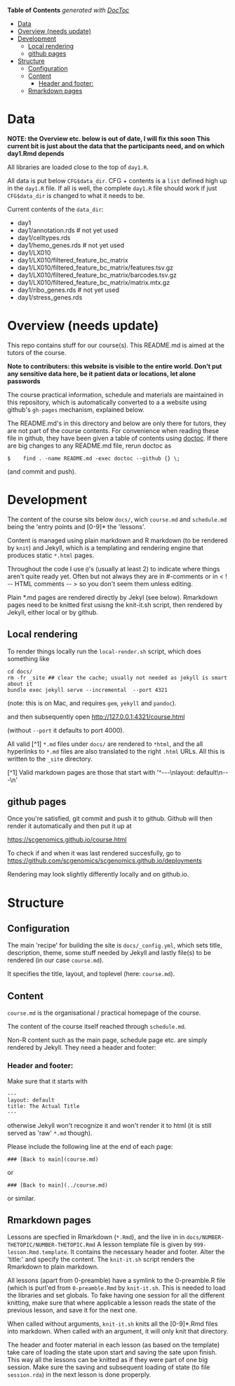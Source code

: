 <!-- START doctoc generated TOC please keep comment here to allow auto update -->
<!-- DON'T EDIT THIS SECTION, INSTEAD RE-RUN doctoc TO UPDATE -->
**Table of Contents**  *generated with [DocToc](https://github.com/thlorenz/doctoc)*

- [Data](#data)
- [Overview (needs update)](#overview-needs-update)
- [Development](#development)
  - [Local rendering](#local-rendering)
  - [github pages](#github-pages)
- [Structure](#structure)
  - [Configuration](#configuration)
  - [Content](#content)
    - [Header and footer:](#header-and-footer)
  - [Rmarkdown pages](#rmarkdown-pages)

<!-- END doctoc generated TOC please keep comment here to allow auto update -->

# Data

**NOTE: the Overview etc. below is out of date, I will fix this soon**
**This current bit is just about the data that the participants need,
and on which day1.Rmd depends**

All libraries are loaded close to the top of `day1.R`.

All data is put below `CFG$data_dir`. CFG + contents is a `list` defined
high up in the `day1.R` file. If all is well, the complete `day1.R` file
should work if just `CFG$data_dir` is changed to what it needs to be.

Current contents of the `data_dir`:

 * day1
 * day1/annotation.rds   # not yet used
 * day1/celltypes.rds
 * day1/hemo_genes.rds   # not yet used
 * day1/LX010
 * day1/LX010/filtered_feature_bc_matrix
 * day1/LX010/filtered_feature_bc_matrix/features.tsv.gz
 * day1/LX010/filtered_feature_bc_matrix/barcodes.tsv.gz
 * day1/LX010/filtered_feature_bc_matrix/matrix.mtx.gz
 * day1/ribo_genes.rds  # not yet used
 * day1/stress_genes.rds

# Overview (needs update)

This repo contains stuff for our course(s). This README.md is aimed at
the tutors of the course. 

**Note to contributers: this website is visible to the entire world. Don't
put any sensitive data here, be it patient data or locations, let alone passwords**

The course practical information, schedule and materials are maintained
in this repository, which is automatically converted to a a website 
using github's `gh-pages` mechanism, explained below.

The README.md's in this directory and below are only there for tutors,
they are not part of the course contents. For convenience when reading
these file in github, they have been given a table of contents using
[doctoc](https://github.com/thlorenz/doctoc). If there are big changes
to any README.md file, rerun doctoc as

```
$    find . -name README.md -exec doctoc --github {} \;
```

(and commit and push).

# Development

The content of the course sits below `docs/`, wich `course.md`
and `schedule.md` being the 'entry points and [0-9]* the 'lessons'.

Content is managed using plain markdown and R markdown (to be rendered
by `knit`) and Jekyll, which is a templating and rendering engine that
produces static `*.html` pages.

Throughout the code I use `@`'s (usually at least 2) to indicate where
things aren't quite ready yet. Often but not always they are in #-comments 
or in \<  \!  -- HTML comments \-- \> so you don't seem them unless editing.

Plain *.md pages are rendered directly by Jekyl (see below). Rmarkdown
pages need to be knitted first usisng the knit-it.sh script, then
rendered by Jekyll, either local or by github.

## Local rendering

To render things locally run the `local-render.sh` script, which does something like

```
cd docs/
rm -fr _site ## clear the cache; usually not needed as jekyll is smart about it
bundle exec jekyll serve --incremental  --port 4321 
```

(note: this is on Mac, and requires `gem`, `yekyll` and `pandoc`).

and then subsequently open http://127.0.0.1:4321/course.html

(without `--port` it defaults to port 4000). 

All valid [^1] `*.md` files under `docs/` are rendered to `*html`, and the 
all hyperlinks to `*.md` files are also translated to the right `.html`
URLs. All this is written to the `_site`  directory.


[^1] Valid markdown pages are those that start with 
'^---\nlayout: default\n---\n'

## github pages

Once you're satisfied, git commit and push it to github. Github will
then render it automatically and then put it up at

https://scgenomics.github.io/course.html

To check if and when it was last rendered succesfully, go to 
https://github.com/scgenomics/scgenomics.github.io/deployments

Rendering may look slightly differently locally and on github.io.

# Structure

## Configuration

The main 'recipe' for building the site is `docs/_config.yml`, which sets
title, description, theme, some stuff needed by Jekyll and lastly
file(s) to be rendered (in our case `course.md`).

It specifies the title, layout, and toplevel (here: `course.md`). 

## Content

`course.md` is the organisational / practical homepage of the course.

The content of the course itself reached through `schedule.md`.

Non-R content such as the main page, schedule page etc. are simply rendered by Jekyll. They need a  header and footer:

### Header and footer:

Make sure that it starts with 

```
---
layout: default
title: The Actual Title
---
```

otherwise Jekyll won't recognize it and won't render it to html (it is still served as 'raw' `*.md` though).

Please include the following line at the end of each page:

```
### [Back to main](course.md)
```

or 

```
### [Back to main](../course.md)
```

or similar.

## Rmarkdown pages

Lessons are specfied in Rmarkdown (`*.Rmd`), and the live in in
`docs/NUMBER-THETOPIC/NUMBER-THETOPIC.Rmd` A lesson template file is
given by `999-lesson.Rmd.template`. It contains the necessary header and
footer. Alter the 'title:' and specify the content.  The `knit-it.sh`
script renders the Rmarkdown to plain markdown.

All lessons (apart from 0-preamble) have a symlink to the 0-preamble.R file
(which is purl'ed from `0-preamble.Rmd` by `knit-it.sh`. This is needed
to load the libraries and set globals. To fake having one session for 
all the different knitting, make sure that where applicable a lesson
reads the state of the previous lesson, and save it for the next one.

When called without arguments, `knit-it.sh` knits all the [0-9]*.Rmd
files into markdown. When called with an argument, it will only 
knit that directory.

The header and footer material in each lesson (as based on the template)
take care of loading the state upon start and saving the sate upon finish.
This way all the lessons can be knitted as if they were part of
one big session. Make sure the saving and subsequent loading of state
(to file `session.rda`) in the next lesson is done properply.

